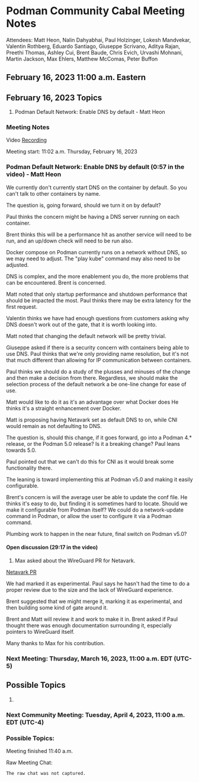 # Podman Community Cabal Meeting Notes

Attendees: Matt Heon, Nalin Dahyabhai, Paul Holzinger, Lokesh Mandvekar, Valentin Rothberg, Eduardo Santiago, Giuseppe Scrivano, Aditya Rajan, Preethi Thomas, Ashley Cui, Brent Baude, Chris Evich, Urvashi Mohnani, Martin Jackson, Max Ehlers, Matthew McComas, Peter Buffon

## February 16, 2023 11:00 a.m. Eastern

## February 16, 2023 Topics

1. Podman Default Network: Enable DNS by default - Matt Heon

### Meeting Notes

Video [Recording](https://youtu.be/Rn8SKgubXQ4)

Meeting start: 11:02 a.m. Thursday, February 16, 2023

### Podman Default Network: Enable DNS by default (0:57 in the video) - Matt Heon

We currently don't currently start DNS on the container by default. So you can't talk to other containers by name.

The question is, going forward, should we turn it on by default?

Paul thinks the concern might be having a DNS server running on each container.

Brent thinks this will be a performance hit as another service will need to be run, and an up/down check will need to be run also.

Docker compose on Podman currently runs on a network without DNS, so we may need to adjust. The "play kube" command may also need to be adjusted.

DNS is complex, and the more enablement you do, the more problems that can be encountered. Brent is concerned.

Matt noted that only startup performance and shutdown performance that should be impacted the most. Paul thinks there may be extra latency for the first request.

Valentin thinks we have had enough questions from customers asking why DNS doesn't work out of the gate, that it is worth looking into.

Matt noted that changing the default network will be pretty trivial.

Giuseppe asked if there is a security concern with containers being able to use DNS. Paul thinks that we're only providing name resolution, but it's not that much different than allowing for IP communication between containers.

Paul thinks we should do a study of the plusses and minuses of the change and then make a decision from there. Regardless, we should make the selection process of the default network a be one-line change for ease of use.

Matt would like to do it as it's an advantage over what Docker does He thinks it's a straight enhancement over Docker.

Matt is proposing having Netavark set as default DNS to on, while CNI would remain as not defaulting to DNS.

The question is, should this change, if it goes forward, go into a Podman 4.\* release, or the Podman 5.0 release? Is it a breaking change? Paul leans towards 5.0.

Paul pointed out that we can't do this for CNI as it would break some functionality there.

The leaning is toward implementing this at Podman v5.0 and making it easily configurable.

Brent's concern is will the average user be able to update the conf file. He thinks it's easy to do, but finding it is sometimes hard to locate. Should we make it configurable from Podman itself? We could do a network-update command in Podman, or allow the user to configure it via a Podman command.

Plumbing work to happen in the near future, final switch on Podman v5.0?

#### Open discussion (29:17 in the video)

1. Max asked about the WireGuard PR for Netavark.

[Netavark PR](https://github.com/containers/netavark/pull/472)

We had marked it as experimental. Paul says he hasn't had the time to do a proper review due to the size and the lack of WireGuard experience.

Brent suggested that we might merge it, marking it as experimental, and then building some kind of gate around it.

Brent and Matt will review it and work to make it in. Brent asked if Paul thought there was enough documentation surrounding it, especially pointers to WireGuard itself.

Many thanks to Max for his contribution.

### Next Meeting: Thursday, March 16, 2023, 11:00 a.m. EDT (UTC-5)

## Possible Topics

1.

### Next Community Meeting: Tuesday, April 4, 2023, 11:00 a.m. EDT (UTC-4)

### Possible Topics:

Meeting finished 11:40 a.m.

Raw Meeting Chat:

```
The raw chat was not captured.
```
